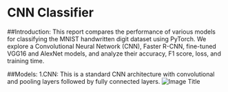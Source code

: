 # CNN Classifier
##Introduction:
This report compares the performance of various models for classifying the MNIST handwritten digit dataset using PyTorch. We explore a Convolutional Neural Network (CNN), Faster R-CNN, fine-tuned VGG16 and AlexNet models, and analyze their accuracy, F1 score, loss, and training time.

##Models:
1.CNN: This is a standard CNN architecture with convolutional and pooling layers followed by fully connected layers.
![Image Title](graph.png)
